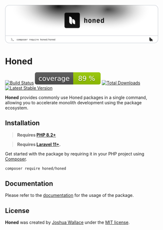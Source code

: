 <a href="https://honed.dev/honed">
    <picture>
        <source media="(prefers-color-scheme: dark)" srcset="art/header-dark.png">
        <img alt="" src="art/header-light.png">
    </picture>
</a>

# Honed

<p>
    <a href="https://github.com/honedlabs/honed/actions"><img src="https://github.com/honedlabs/honed/actions/workflows/tests.yml/badge.svg" alt="Build Status"></a>
    <a href="https://github.com/honedlabs/honed"><img src="https://raw.githubusercontent.com/honedlabs/honed/main/badge-coverage.svg" alt="Code Coverage"></a>
    <a href="https://packagist.org/packages/honed/honed"><img src="https://img.shields.io/packagist/dt/honed/honed" alt="Total Downloads"></a>
    <a href="https://packagist.org/packages/honed/honed"><img src="https://img.shields.io/packagist/v/honed/honed" alt="Latest Stable Version"></a>
</p>

**Honed** provides commonly use Honed packages in a single command, allowing you to accelerate monolith development using the package ecosystem.

## Installation

> **Requires [PHP 8.2+](https://php.net/releases/)**

> **Requires [Laravel 11+](https://laravel.com/docs/releases).**

Get started with the package by requiring it in your PHP project using [Composer](https://getcomposer.org/).

```bash
composer require honed/honed
```

## Documentation

Please refer to the [documentation](https://honed.dev/honed) for the usage of the package.

## License

**Honed** was created by [Joshua Wallace](https://joshua-wallace.com) under the [MIT license](https://opensource.org/licenses/MIT).
